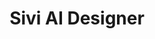 ---
title: Sivi AI Designer
description: Sivi AI Designer is an AI-powered tool that automates the creation of stunning marketing visuals, social media graphics, and ads. It quickly generates high-quality designs based on text prompts, brand guidelines, and industry trends—helping businesses and marketers create engaging content effortlessly. 🎨🤖🚀
tags: ["gpt", "design", "art", "col"]
type: Freemium
link: https://chatgpt.com/g/g-RptpsSDsK-sivi-ai-designer
image: https://img.icons8.com/?size=350&id=Nts60kQIvGqe&format=png&color=ffffff
---